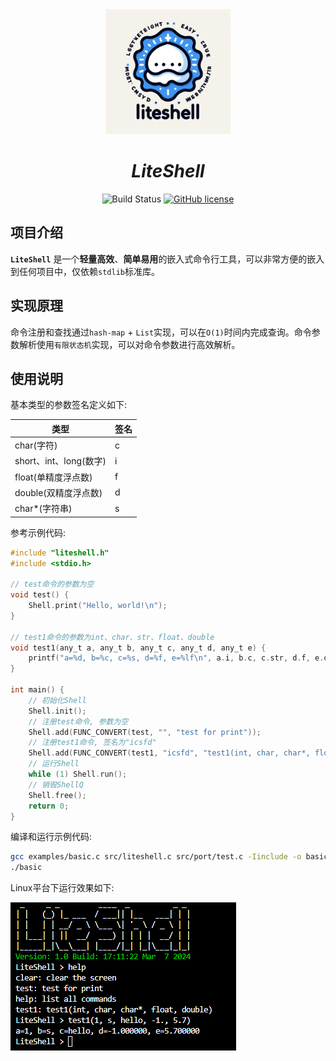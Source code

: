 <div align="center">

<img src="./assets/liteshell.jpg" width="200" height="200" alt="LiteShell" />

# *LiteShell*
        
![Build Status](https://github.com/guidons-master/LiteShell/actions/workflows/build.yml/badge.svg)
[![GitHub license](https://img.shields.io/github/license/guidons-master/LiteShell)]()

</div>

## 项目介绍

**`LiteShell`** 是一个**轻量高效**、**简单易用**的嵌入式命令行工具，可以非常方便的嵌入到任何项目中，仅依赖`stdlib`标准库。

## 实现原理

命令注册和查找通过`hash-map` + `List`实现，可以在`O(1)`时间内完成查询。命令参数解析使用`有限状态机`实现，可以对命令参数进行高效解析。

## 使用说明

基本类型的参数签名定义如下:

| 类型                    | 签名 |
| ----------------------- | ---- |
| char(字符)              | c    |
| short、int、long(数字)  | i    |
| float(单精度浮点数)     | f    |
| double(双精度浮点数)    | d    |
| char*(字符串)           | s    |

参考示例代码:

```c
#include "liteshell.h"
#include <stdio.h>

// test命令的参数为空
void test() {
    Shell.print("Hello, world!\n");
}

// test1命令的参数为int、char、str、float、double
void test1(any_t a, any_t b, any_t c, any_t d, any_t e) {
    printf("a=%d, b=%c, c=%s, d=%f, e=%lf\n", a.i, b.c, c.str, d.f, e.d);
}

int main() {
    // 初始化Shell
    Shell.init();
    // 注册test命令, 参数为空
    Shell.add(FUNC_CONVERT(test, "", "test for print"));
    // 注册test1命令, 签名为"icsfd"
    Shell.add(FUNC_CONVERT(test1, "icsfd", "test1(int, char, char*, float, double)"));
    // 运行Shell
    while (1) Shell.run();
    // 销毁ShellQ
    Shell.free();
    return 0;
}
```

编译和运行示例代码:

```bash
gcc examples/basic.c src/liteshell.c src/port/test.c -Iinclude -o basic
./basic
```

Linux平台下运行效果如下:

![](./assets/demo.png)